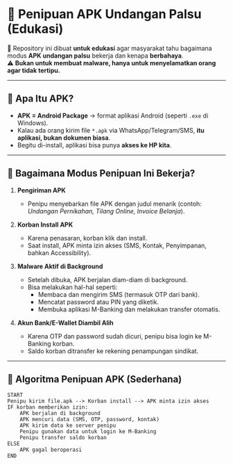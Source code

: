 # 📱 Penipuan APK Undangan Palsu (Edukasi)

📌 Repository ini dibuat **untuk edukasi** agar masyarakat tahu bagaimana modus **APK undangan palsu** bekerja dan kenapa **berbahaya**.  
⚠️ **Bukan untuk membuat malware, hanya untuk menyelamatkan orang agar tidak tertipu.**

---

## 🔹 Apa Itu APK?

- **APK = Android Package** → format aplikasi Android (seperti `.exe` di Windows).  
- Kalau ada orang kirim file `*.apk` via WhatsApp/Telegram/SMS, **itu aplikasi, bukan dokumen biasa**.  
- Begitu di-install, aplikasi bisa punya **akses ke HP kita**.

---

## 🔹 Bagaimana Modus Penipuan Ini Bekerja?

1. **Pengiriman APK**  
   - Penipu menyebarkan file APK dengan judul menarik (contoh: *Undangan Pernikahan, Tilang Online, Invoice Belanja*).  

2. **Korban Install APK**  
   - Karena penasaran, korban klik dan install.  
   - Saat install, APK minta izin akses (SMS, Kontak, Penyimpanan, bahkan Accessibility).  

3. **Malware Aktif di Background**  
   - Setelah dibuka, APK berjalan diam-diam di background.  
   - Bisa melakukan hal-hal seperti:  
     - Membaca dan mengirim SMS (termasuk OTP dari bank).  
     - Mencatat password atau PIN yang diketik.  
     - Membuka aplikasi M-Banking dan melakukan transfer otomatis.  

4. **Akun Bank/E-Wallet Diambil Alih**  
   - Karena OTP dan password sudah dicuri, penipu bisa login ke M-Banking korban.  
   - Saldo korban ditransfer ke rekening penampungan sindikat.  

---

## 🔹 Algoritma Penipuan APK (Sederhana)

```pseudo
START
Penipu kirim file.apk --> Korban install --> APK minta izin akses
IF korban memberikan izin:
    APK berjalan di background
    APK mencuri data (SMS, OTP, password, kontak)
    APK kirim data ke server penipu
    Penipu gunakan data untuk login ke M-Banking
    Penipu transfer saldo korban
ELSE
    APK gagal beroperasi
END
